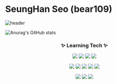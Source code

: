 # SeungHan Seo (bear109)
![header](https://capsule-render.vercel.app/api?type=rect&color=0:185a9d,100:a82da8&height=250&section=header&text=Seung%20Han&fontSize=90&animation=blink&fontColor=ffffff)

![Anurag's GitHub stats](https://github-readme-stats.vercel.app/api?username=bear109&include_all_commits=true&count_private=true&show_icons=true&theme=cobalt&hide=prs,issues)

<h3 align="center">✨ Learning Tech ✨ </h3>

<p align="center">
  <img src="https://img.shields.io/badge/HTML5-E34F26?style=for-square&logo=HTML5&logoColor=white"/>
  <img src="https://img.shields.io/badge/CSS3-1572B6?style=for-square&logo=CSS3&logoColor=white"/>
  <img src="https://img.shields.io/badge/JavaScript-F7DF1E?style=for-square&logo=JavaScript&logoColor=white"/>
  <img src="https://img.shields.io/badge/TypeScript-3178C6?style=for-square&logo=TypeScript&logoColor=white">
</p>

<p align="center">
  <img src="https://img.shields.io/badge/React-61DAFB?style=for--square&logo=React&logoColor=white"/>
  <img src="https://img.shields.io/badge/Redux-764ABC?style=for--square&logo=Redux&logoColor=white"/>
  <img src="https://img.shields.io/badge/React%20Native-61DAFB?&style=for--square&logo=React&logoColor=white"/>
  <img src="https://img.shields.io/badge/Next.js-000000?&style=for--square&logo=Next.js&logoColor=white"/>
  <img src="https://img.shields.io/badge/Vercel-000000?&style=for--square&logo=Vercel&logoColor=white"/>
</p>

<p align="center">
  <img src="https://img.shields.io/badge/Sass-CC6699?style=for-square&logo=Sass&logoColor=white"/>
  <img src="https://img.shields.io/badge/Tailwind%20CSS-06B6D4?style=for-square&logo=TailwindCSS&logoColor=white"/>
  <img src="https://img.shields.io/badge/styled-components-DB7093?style=for-square&logo=styled-components&logoColor=white"/>
</p>
